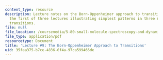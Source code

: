 ```yaml
---
content_type: resource
description: Lecture notes on the Born-Oppenheimer approach to transitions. This is
  the first of three lectures illustrating simplest patterns in three main types of
  transitions.
file: null
file_location: /coursemedia/5-80-small-molecule-spectroscopy-and-dynamics-fall-2008/35faa375b7ce48360f4a97ca599466de_09_580ln_fa08.pdf
file_type: application/pdf
resourcetype: Document
title: 'Lecture #9: The Born-Oppenheimer Approach to Transitions'
uid: 35faa375-b7ce-4836-0f4a-97ca599466de
---
```

